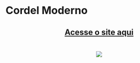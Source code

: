 ​<h1> Cordel Moderno </h1>

 <h2 align="center">
  <a href="https://lnovik.github.io/cordel-moderno/">Acesse o site aqui</a>
</h2>

<h1 align= center>
	<img 
		src="https://media.giphy.com/media/DR3f0CxSh5bgIYsGR5/giphy.gif"
	/>
</h1
